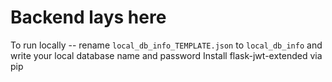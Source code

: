 # Backend lays here
To run locally -- rename `local_db_info_TEMPLATE.json` to `local_db_info` and write your local database name and password
Install flask-jwt-extended via pip